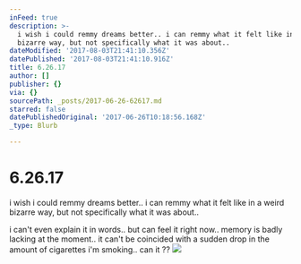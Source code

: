 ```yaml
---
inFeed: true
description: >-
  i wish i could remmy dreams better.. i can remmy what it felt like in a weird
  bizarre way, but not specifically what it was about..
dateModified: '2017-08-03T21:41:10.356Z'
datePublished: '2017-08-03T21:41:10.916Z'
title: 6.26.17
author: []
publisher: {}
via: {}
sourcePath: _posts/2017-06-26-62617.md
starred: false
datePublishedOriginal: '2017-06-26T10:18:56.168Z'
_type: Blurb

---
```

# 6.26.17

i wish i could remmy dreams better.. i can remmy what it felt like in a weird bizarre way, but not specifically what it was about..

i can't even explain it in words.. but can feel it right now.. memory is badly lacking at the moment.. it can't be coincided with a sudden drop in the amount of cigarettes i'm smoking.. can it ??
![](https://the-grid-user-content.s3-us-west-2.amazonaws.com/a2e196b6-5911-4c6c-beb1-3d8e9883e757.jpg)